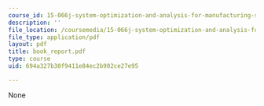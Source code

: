 ```yaml
---
course_id: 15-066j-system-optimization-and-analysis-for-manufacturing-summer-2003
description: ''
file_location: /coursemedia/15-066j-system-optimization-and-analysis-for-manufacturing-summer-2003/694a327b30f9411e84ec2b902ce27e95_book_report.pdf
file_type: application/pdf
layout: pdf
title: book_report.pdf
type: course
uid: 694a327b30f9411e84ec2b902ce27e95

---
```

None